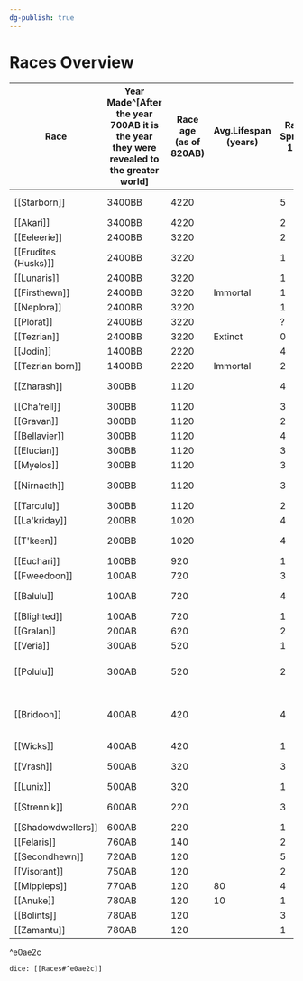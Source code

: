 ```yaml
---
dg-publish: true
---
```

# Races Overview

| Race                 | Year<br>Made^[After the year 700AB it is the year they were revealed to the greater world] | Race age<br>(as of 820AB) | Avg.Lifespan<br>(years) | Race<br>Spread<br>1-5 | Attitude | Playable | Religion                                                                          |
| -------------------- | ------------------------------------------------------------------------------------------ | ------------------------- | ----------------------- | --------------------- | -------- | -------- | --------------------------------------------------------------------------------- |
| [[Starborn]]         | 3400BB                                                                                     | 4220                      |                         | 5                     |          | Y        | [[Order of the Starstrider]]                                                      |
| [[Akari]]            | 3400BB                                                                                     | 4220                      |                         | 2                     |          | N        | mono/ath                                                                          |
| [[Eeleerie]]         | 2400BB                                                                                     | 3220                      |                         | 2                     |          | Y        | [[Eeleerie religion]]                                                             |
| [[Erudites (Husks)]] | 2400BB                                                                                     | 3220                      |                         | 1                     |          | N        | n/a                                                                               |
| [[Lunaris]]          | 2400BB                                                                                     | 3220                      |                         | 1                     |          | Y        | non\| virtue based                                                                |
| [[Firsthewn]]        | 2400BB                                                                                     | 3220                      | Immortal                | 1                     |          | N        | non\| resonance                                                                   |
| [[Neplora]]          | 2400BB                                                                                     | 3220                      |                         | 1                     |          | N        | ath \| Science                                                                    |
| [[Plorat]]           | 2400BB                                                                                     | 3220                      |                         | ?                     |          | N        | ath                                                                               |
| [[Tezrian]]          | 2400BB                                                                                     | 3220                      | Extinct                 | 0                     |          | N        | n/a                                                                               |
| [[Jodin]]            | 1400BB                                                                                     | 2220                      |                         | 4                     |          | Y        | ath \| Science                                                                    |
| [[Tezrian born]]     | 1400BB                                                                                     | 2220                      | Immortal                | 2                     |          | N        | n/a                                                                               |
| [[Zharash]]          | 300BB                                                                                      | 1120                      |                         | 4                     |          | Y        | mono (depends on funkyhead)                                                       |
| [[Cha'rell]]         | 300BB                                                                                      | 1120                      |                         | 3                     |          | Y        | ath                                                                               |
| [[Gravan]]           | 300BB                                                                                      | 1120                      |                         | 2                     |          | Y        | mono                                                                              |
| [[Bellavier]]        | 300BB                                                                                      | 1120                      |                         | 4                     |          | Y        | mono \| The Scholar                                                               |
| [[Elucian]]          | 300BB                                                                                      | 1120                      |                         | 3                     |          | Y        | mono/ath                                                                          |
| [[Myelos]]           | 300BB                                                                                      | 1120                      |                         | 3                     |          | Y        | ath/mono                                                                          |
| [[Nirnaeth]]         | 300BB                                                                                      | 1120                      |                         | 3                     |          | Y        | mono \| The moon goddess                                                          |
| [[Tarculu]]          | 300BB                                                                                      | 1120                      |                         | 2                     |          | N        | n/a                                                                               |
| [[La'kriday]]        | 200BB                                                                                      | 1020                      |                         | 4                     |          | Y        | mono \| The Scholar                                                               |
| [[T'keen]]           | 200BB                                                                                      | 1020                      |                         | 4                     |          | Y        | culturally diverse \| respect the tree                                            |
| [[Euchari]]          | 100BB                                                                                      | 920                       |                         | 1                     |          | Y        |                                                                                   |
| [[Fweedoon]]         | 100AB                                                                                      | 720                       |                         | 3                     |          | Y        | mono\| Moon & Strider                                                             |
| [[Balulu]]           | 100AB                                                                                      | 720                       |                         | 4                     |          | Y        | poly? \| Accepting, helper gods                                                   |
| [[Blighted]]         | 100AB                                                                                      | 720                       |                         | 1                     |          | N        | n/a                                                                               |
| [[Gralan]]           | 200AB                                                                                      | 620                       |                         | 2                     |          | Y        | see gravan                                                                        |
| [[Veria]]            | 300AB                                                                                      | 520                       |                         | 1                     |          | Y        | [[Duskweavers]]                                                                   |
| [[Polulu]]           | 300AB                                                                                      | 520                       |                         | 2                     |          | Y        | poly? \| see balulu but more zest cause harder life                               |
| [[Bridoon]]          | 400AB                                                                                      | 420                       |                         | 4                     |          | Y        | mono+poly \| blend of the fweedoons and [[Order of the Starstrider\|Starstrider]] |
| [[Wicks]]            | 400AB                                                                                      | 420                       |                         | 1                     |          | Y        | see lunaris                                                                       |
| [[Vrash]]            | 500AB                                                                                      | 320                       |                         | 3                     |          | Y        | mono/non \| Might makes right                                                     |
| [[Lunix]]            | 500AB                                                                                      | 320                       |                         | 1                     |          | Y        | see lunaris                                                                       |
| [[Strennik]]         | 600AB                                                                                      | 220                       |                         | 3                     |          | Y        | n/a no culture too weak                                                           |
| [[Shadowdwellers]]   | 600AB                                                                                      | 220                       |                         | 1                     |          | N        | mono                                                                              |
| [[Felaris]]          | 760AB                                                                                      | 140                       |                         | 2                     |          | Y        | poly/non                                                                          |
| [[Secondhewn]]       | 720AB                                                                                      | 120                       |                         | 5                     |          | Y        | big blend no mono                                                                 |
| [[Visorant]]         | 750AB                                                                                      | 120                       |                         | 2                     |          | Y        | mono                                                                              |
| [[Mippieps]]         | 770AB                                                                                      | 120                       | 80                      | 4                     |          | Y        | poly? or blend                                                                    |
| [[Anuke]]            | 780AB                                                                                      | 120                       | 10                      | 1                     |          | Y        | n/a                                                                               |
| [[Bolints]]          | 780AB                                                                                      | 120                       |                         | 3                     |          | Y        | blend                                                                             |
| [[Zamantu]]          | 780AB                                                                                      | 120                       |                         | 1                     |          | Y        | poly                                                                              

^e0ae2c

`dice: [[Races#^e0ae2c]]`